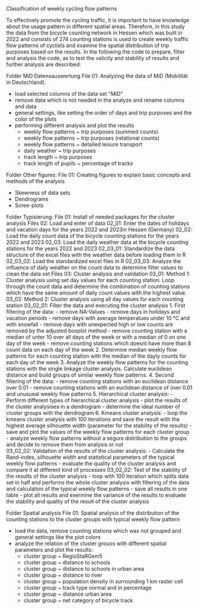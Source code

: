 Classification of weekly cycling flow patterns


To effectively promote the cycling traffic, it is important to have knowledge about the usage pattern in different spatial areas. Therefore, in this study the data from the bicycle counting
network in Hessen which was built in 2022 and consists of 274 counting stations is used to create weekly traffic flow patterns of cyclists and examine the spatial distribution of trip
purposes based on the results. In the following the code to prepare, filter and analysis the code, as to test the valicity and stability of results and further analysis are described:


Folder MiD Datensauswertung
File 01: Analyzing the data of MiD (Mobilität in Deutschland). 
   - load selected columns of the data set "MiD"
   - remove data which is not needed in the analyze and rename columns and data
   - general settings, like setting the order of days and trip purposes and the color of the plots
   - performing different analysis and plot the results
      - weekly flow patterns ~ trip purposes (summed counts)
      - weekly flow patterns ~ trip purposes (relational counts)
      - weekly flow patterns ~ detailed leisure transport
      - daily weather ~ trip purposes
      - track length ~ trip purposes
      - track length of pupils ~ percentage of tracks


Folder Other figures:
File 01: Creating figures to explain basic concepts and methods of the analysis
   - Skewness of data sets
   - Dendrograms
   - Scree-plots
     
        
Folder Typisierung:
File 01: Install of needed packages for the cluster analysis
Files 02: Load and enter of data 
   02_01: Enter the dates of holidays and vacation days for the years 2022 and 2023in Hessen (Germany)
   02_02: Load the daily count data of the bicycle counting stations for the years 2022 and 2023
   02_03: Load the daily weather data at the bicycle counting stations for the years 2022 and 2023 
      02_03_01: Standardize the data structure of the excel files with the weather data before loading them in R
      02_03_02: Load the standardized excel files in R
      02_03_03: Analyze the influence of daily weather on the count data to determine filter values to clean the data set
Files 03: Cluster analysis and validation
      03_01: Method 1: Cluster analysis using set day values for each counting station:
         Loop through the count data and determine the combination of counting stations which have the same amount of daily count values with the highest value.
      03_02: Method 2: Cluster analysis using all day values for each counting station
         03_02_01: Filter the data and executing the cluster analysis 
            1. First filtering of the data:
               - remove NA-Values
               - remove days in holidays and vacation periods
               - remove days with average temperatues under 10 °C and with snowfall
               - remove days with unexpected high or low counts are removed by the adjusted boxplot method
               - remove counting station with a median of unter 10 over all days of the week or with a median of 0 on one day of the week
               - remove counting stations which doesnt have more than 8 count data on each day of the week
            2. Determine median weekly flow patterns for each counting station with the median of the dayly counts for each day of the week
            3. Analyze the weekly flow patterns for the counting stations with the single linkage cluster analysis. 
               Calculate euclidean distance and build groups of similar weekly flow patterns.
            4. Second filtering of the data: 
               - remove counting stations with an euclidean distance over 0.01 
               - remove counting stations with an euclidean distance of over 0.01 and unusueal weekly flow patterns
            5. Hierarchical cluster analysis:
               - Perform different types of hierarchical cluster analysis
               - plot the results of the cluster analysises in a dendrogram
               - determine the ideal number of cluster groups with the dendrogram
            6. Kmeans cluster analysis:
               - loop the kmeans cluster analysis with 100 iterations and save the result with the highest average silhouette width (parameter for the stability of the results)
               - save and plot the values of the weekly flow patterns for each cluster group
               - analyze weekly flow patterns without a segure distribution to the groups and decide to remove them from analysis or not              
         03_02_02: Validation of the results of the cluster analysis:
            - Calculate the Rand-index, silhouette width and statistical parameters of the typical weekly flow patterns
            - evaluate the quality of the cluster analysis and compare it at different kind of processes
         03_02_02: Test of the stability of the results of the cluster analysis
            - loop with 100 iteration which splits data set in half and performs the whole cluster analysis with filtering of the data and calculation of the typical weekly flow patterns
            - save all results in one table
            - plot all results and exermine the variance of the results to evaluete the stability and quality of the result of the cluster analysis      


Folder Spatial analysis
File 01: Spatial analysis of the distribution of the counting stations to the cluster groups with typical weekly flow pattern
   - load the data, remove counting stations which was not grouped and general settings like the plot colors
   - analyze the relation of the cluster grouos with different spatial parameters and plot the results:
      - cluster group ~ RegioStaRGem5
      - cluster group ~ distance to schools
      - cluster group ~ distance to schools in urban area
      - cluster group ~ distance to river
      - cluster group ~ population density in surrounding 1 km raster cell
      - cluster group ~ track type normal and in percentage
      - cluster group ~ distance urban area
      - cluster group ~ net category of bicycle track
     

